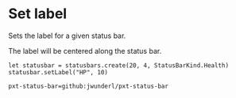 # Set label

Sets the label for a given status bar.

The label will be centered along the status bar.

```blocks
let statusbar = statusbars.create(20, 4, StatusBarKind.Health)
statusbar.setLabel("HP", 10)
```

```package
pxt-status-bar=github:jwunderl/pxt-status-bar
```